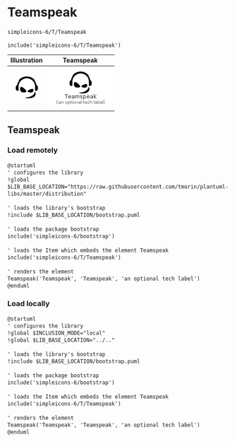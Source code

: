 # Teamspeak


```text
simpleicons-6/T/Teamspeak
```

```text
include('simpleicons-6/T/Teamspeak')
```



| Illustration | Teamspeak |
| :---: | :---: |
| ![illustration for Illustration](../../simpleicons-6/T/Teamspeak.png) | ![illustration for Teamspeak](../../simpleicons-6/T/Teamspeak.Local.png) |




## Teamspeak

### Load remotely
```plantuml
@startuml
' configures the library
!global $LIB_BASE_LOCATION="https://raw.githubusercontent.com/tmorin/plantuml-libs/master/distribution"

' loads the library's bootstrap
!include $LIB_BASE_LOCATION/bootstrap.puml

' loads the package bootstrap
include('simpleicons-6/bootstrap')

' loads the Item which embeds the element Teamspeak
include('simpleicons-6/T/Teamspeak')

' renders the element
Teamspeak('Teamspeak', 'Teamspeak', 'an optional tech label')
@enduml
```

### Load locally
```plantuml
@startuml
' configures the library
!global $INCLUSION_MODE="local"
!global $LIB_BASE_LOCATION="../.."

' loads the library's bootstrap
!include $LIB_BASE_LOCATION/bootstrap.puml

' loads the package bootstrap
include('simpleicons-6/bootstrap')

' loads the Item which embeds the element Teamspeak
include('simpleicons-6/T/Teamspeak')

' renders the element
Teamspeak('Teamspeak', 'Teamspeak', 'an optional tech label')
@enduml
```

